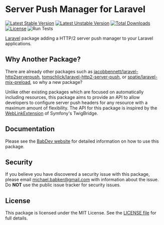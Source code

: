 # Server Push Manager for Laravel

[![Latest Stable Version](https://poser.pugx.org/babdev/laravel-server-push-manager/v/stable)](https://packagist.org/packages/babdev/laravel-server-push-manager) [![Latest Unstable Version](https://poser.pugx.org/babdev/laravel-server-push-manager/v/unstable)](https://packagist.org/packages/babdev/laravel-server-push-manager) [![Total Downloads](https://poser.pugx.org/babdev/laravel-server-push-manager/downloads)](https://packagist.org/packages/babdev/laravel-server-push-manager) [![License](https://poser.pugx.org/babdev/laravel-server-push-manager/license)](https://packagist.org/packages/babdev/laravel-server-push-manager) ![Run Tests](https://github.com/BabDev/laravel-server-push-manager/workflows/Run%20Tests/badge.svg?branch=master)

[Laravel](https://laravel.com) package adding a HTTP/2 server push manager to your Laravel applications.

## Why Another Package?

There are already other packages such as [jacobbennett/laravel-http2serverpush](https://github.com/JacobBennett/laravel-HTTP2ServerPush), [tomschlick/laravel-http2-server-push](https://github.com/tomschlick/laravel-http2-server-push), or [spatie/laravel-mix-preload](https://github.com/spatie/laravel-mix-preload), so why a new package?

Unlike other existing packages which are focused on automatically including resources, this package aims to provide an API to allow developers to configure server push headers for any resource with a maximum amount of flexibility. The API for this package is inspired by the [WebLinkExtension](https://github.com/symfony/twig-bridge/blob/master/Extension/WebLinkExtension.php) of Symfony's TwigBridge.

## Documentation

Please see the [BabDev website](https://www.babdev.com/open-source/packages/laravel-server-push-manager/docs/1.x) for detailed information on how to use this package.

## Security

If you believe you have discovered a security issue with this package, please email michael.babker@gmail.com with information about the issue.  Do **NOT** use the public issue tracker for security issues.

## License

This package is licensed under the MIT License. See the [LICENSE file](/LICENSE) for full details.
